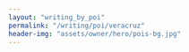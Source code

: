 ```yaml
---
layout: "writing_by_poi"
permalink: "/writing/poi/veracruz"
header-img: "assets/owner/hero/pois-bg.jpg"
---
```

